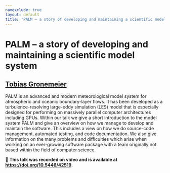 ```yaml
---
navexclude: true
layout: default
title: 'PALM – a story of developing and maintaining a scientific model system'
---
```


# PALM – a story of developing and maintaining a scientific model system

## [Tobias Gronemeier](../../speaker/PVGZ89/)

PALM is an advanced and modern meteorological model system for atmospheric and oceanic boundary-layer flows. It has been developed as a turbulence-resolving large-eddy simulation (LES) model that is especially designed for performing on massively parallel computer architectures including GPUs. Within our talk we give a short introduction to the model system PALM and give an overview on how we manage to develop and maintain the software. This includes a view on how we do source-code management, automated testing, and code documentation. We also give information on the many problems and difficulties which arise when working on an ever-growing software package with a team originally not based within the field of computer science.

🎥 **This talk was recorded on video and is available at <https://doi.org/10.5446/42519>.**